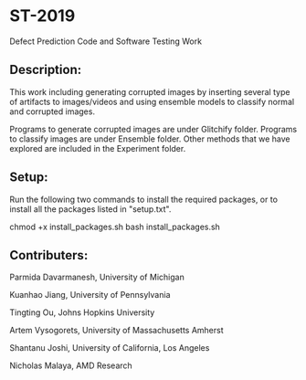 # ST-2019
Defect Prediction Code and Software Testing Work


## Description:

This work including generating corrupted images by inserting several type of artifacts to images/videos and using ensemble models to classify normal and corrupted images.


Programs to generate corrupted images are under Glitchify folder. Programs to classify images are under Ensemble folder. Other methods that we have explored are included in the Experiment folder.


## Setup:

Run the following two commands to install the required packages, or to install all the packages listed in "setup.txt".

chmod +x install_packages.sh
bash install_packages.sh


## Contributers:

Parmida Davarmanesh, University of Michigan

Kuanhao Jiang, University of Pennsylvania

Tingting Ou, Johns Hopkins University

Artem Vysogorets, University of Massachusetts Amherst

Shantanu Joshi, University of California, Los Angeles

Nicholas Malaya, AMD Research